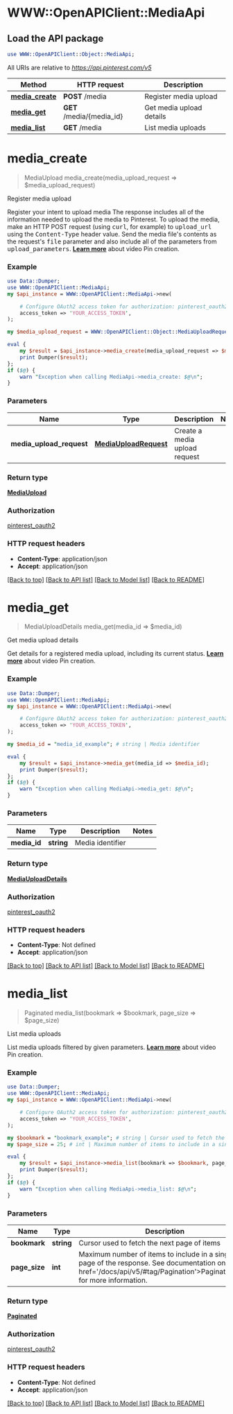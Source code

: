 # WWW::OpenAPIClient::MediaApi

## Load the API package
```perl
use WWW::OpenAPIClient::Object::MediaApi;
```

All URIs are relative to *https://api.pinterest.com/v5*

Method | HTTP request | Description
------------- | ------------- | -------------
[**media_create**](MediaApi.md#media_create) | **POST** /media | Register media upload
[**media_get**](MediaApi.md#media_get) | **GET** /media/{media_id} | Get media upload details
[**media_list**](MediaApi.md#media_list) | **GET** /media | List media uploads


# **media_create**
> MediaUpload media_create(media_upload_request => $media_upload_request)

Register media upload

Register your intent to upload media  The response includes all of the information needed to upload the media to Pinterest.  To upload the media, make an HTTP POST request (using <tt>curl</tt>, for example) to <tt>upload_url</tt> using the <tt>Content-Type</tt> header value. Send the media file's contents as the request's <tt>file</tt> parameter and also include all of the parameters from <tt>upload_parameters</tt>.  <strong><a href='/docs/solutions/content-apps/#creatingvideopins'>Learn more</a></strong> about video Pin creation.

### Example
```perl
use Data::Dumper;
use WWW::OpenAPIClient::MediaApi;
my $api_instance = WWW::OpenAPIClient::MediaApi->new(

    # Configure OAuth2 access token for authorization: pinterest_oauth2
    access_token => 'YOUR_ACCESS_TOKEN',
);

my $media_upload_request = WWW::OpenAPIClient::Object::MediaUploadRequest->new(); # MediaUploadRequest | Create a media upload request

eval {
    my $result = $api_instance->media_create(media_upload_request => $media_upload_request);
    print Dumper($result);
};
if ($@) {
    warn "Exception when calling MediaApi->media_create: $@\n";
}
```

### Parameters

Name | Type | Description  | Notes
------------- | ------------- | ------------- | -------------
 **media_upload_request** | [**MediaUploadRequest**](MediaUploadRequest.md)| Create a media upload request | 

### Return type

[**MediaUpload**](MediaUpload.md)

### Authorization

[pinterest_oauth2](../README.md#pinterest_oauth2)

### HTTP request headers

 - **Content-Type**: application/json
 - **Accept**: application/json

[[Back to top]](#) [[Back to API list]](../README.md#documentation-for-api-endpoints) [[Back to Model list]](../README.md#documentation-for-models) [[Back to README]](../README.md)

# **media_get**
> MediaUploadDetails media_get(media_id => $media_id)

Get media upload details

Get details for a registered media upload, including its current status.  <strong><a href='/docs/solutions/content-apps/#creatingvideopins'>Learn more</a></strong> about video Pin creation.

### Example
```perl
use Data::Dumper;
use WWW::OpenAPIClient::MediaApi;
my $api_instance = WWW::OpenAPIClient::MediaApi->new(

    # Configure OAuth2 access token for authorization: pinterest_oauth2
    access_token => 'YOUR_ACCESS_TOKEN',
);

my $media_id = "media_id_example"; # string | Media identifier

eval {
    my $result = $api_instance->media_get(media_id => $media_id);
    print Dumper($result);
};
if ($@) {
    warn "Exception when calling MediaApi->media_get: $@\n";
}
```

### Parameters

Name | Type | Description  | Notes
------------- | ------------- | ------------- | -------------
 **media_id** | **string**| Media identifier | 

### Return type

[**MediaUploadDetails**](MediaUploadDetails.md)

### Authorization

[pinterest_oauth2](../README.md#pinterest_oauth2)

### HTTP request headers

 - **Content-Type**: Not defined
 - **Accept**: application/json

[[Back to top]](#) [[Back to API list]](../README.md#documentation-for-api-endpoints) [[Back to Model list]](../README.md#documentation-for-models) [[Back to README]](../README.md)

# **media_list**
> Paginated media_list(bookmark => $bookmark, page_size => $page_size)

List media uploads

List media uploads filtered by given parameters.  <strong><a href='/docs/solutions/content-apps/#creatingvideopins'>Learn more</a></strong> about video Pin creation.

### Example
```perl
use Data::Dumper;
use WWW::OpenAPIClient::MediaApi;
my $api_instance = WWW::OpenAPIClient::MediaApi->new(

    # Configure OAuth2 access token for authorization: pinterest_oauth2
    access_token => 'YOUR_ACCESS_TOKEN',
);

my $bookmark = "bookmark_example"; # string | Cursor used to fetch the next page of items
my $page_size = 25; # int | Maximum number of items to include in a single page of the response. See documentation on <a href='/docs/api/v5/#tag/Pagination'>Pagination</a> for more information.

eval {
    my $result = $api_instance->media_list(bookmark => $bookmark, page_size => $page_size);
    print Dumper($result);
};
if ($@) {
    warn "Exception when calling MediaApi->media_list: $@\n";
}
```

### Parameters

Name | Type | Description  | Notes
------------- | ------------- | ------------- | -------------
 **bookmark** | **string**| Cursor used to fetch the next page of items | [optional] 
 **page_size** | **int**| Maximum number of items to include in a single page of the response. See documentation on &lt;a href&#x3D;&#39;/docs/api/v5/#tag/Pagination&#39;&gt;Pagination&lt;/a&gt; for more information. | [optional] [default to 25]

### Return type

[**Paginated**](Paginated.md)

### Authorization

[pinterest_oauth2](../README.md#pinterest_oauth2)

### HTTP request headers

 - **Content-Type**: Not defined
 - **Accept**: application/json

[[Back to top]](#) [[Back to API list]](../README.md#documentation-for-api-endpoints) [[Back to Model list]](../README.md#documentation-for-models) [[Back to README]](../README.md)

